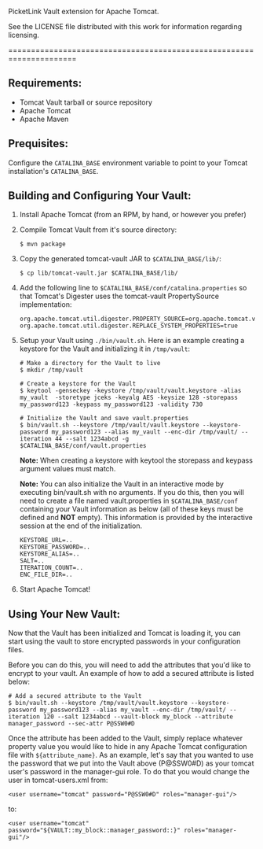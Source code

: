 PicketLink Vault extension for Apache Tomcat.

See the LICENSE file distributed with this work for information
regarding licensing.

=====================================================================

Requirements:
-------------

* Tomcat Vault tarball or source repository
* Apache Tomcat
* Apache Maven

Prequisites:
------------

Configure the `CATALINA_BASE` environment variable to point to your Tomcat installation's `CATALINA_BASE`.

Building and Configuring Your Vault:
------------------------------------

1. Install Apache Tomcat (from an RPM, by hand, or however you prefer)

2. Compile Tomcat Vault from it's source directory:

    ~~~
    $ mvn package
    ~~~

3. Copy the generated tomcat-vault JAR to `$CATALINA_BASE/lib/`:

    ~~~
    $ cp lib/tomcat-vault.jar $CATALINA_BASE/lib/
    ~~~

4. Add the following line to `$CATALINA_BASE/conf/catalina.properties` so that Tomcat's Digester uses the tomcat-vault PropertySource implementation:

    ~~~
    org.apache.tomcat.util.digester.PROPERTY_SOURCE=org.apache.tomcat.vault.util.PropertySourceVault
    org.apache.tomcat.util.digester.REPLACE_SYSTEM_PROPERTIES=true
    ~~~

5. Setup your Vault using `./bin/vault.sh`. Here is an example creating a keystore for the Vault and initializing it in `/tmp/vault`:

    ~~~
    # Make a directory for the Vault to live
    $ mkdir /tmp/vault

    # Create a keystore for the Vault
    $ keytool -genseckey -keystore /tmp/vault/vault.keystore -alias my_vault  -storetype jceks -keyalg AES -keysize 128 -storepass my_password123 -keypass my_password123 -validity 730

    # Initialize the Vault and save vault.properties
    $ bin/vault.sh --keystore /tmp/vault/vault.keystore --keystore-password my_password123 --alias my_vault --enc-dir /tmp/vault/ --iteration 44 --salt 1234abcd -g $CATALINA_BASE/conf/vault.properties
    ~~~

    **Note:** When creating a keystore with keytool the storepass and keypass argument values must match.

    **Note:** You can also initialize the Vault in an interactive mode by executing bin/vault.sh with no arguments. If you do this, then you will need to create a file named vault.properties in `$CATALINA_BASE/conf` containing your Vault information as below (all of these keys must be defined and **NOT** empty). This information is provided by the interactive session at the end of the initialization.

    ~~~
    KEYSTORE_URL=..
    KEYSTORE_PASSWORD=..
    KEYSTORE_ALIAS=..
    SALT=..
    ITERATION_COUNT=..
    ENC_FILE_DIR=..
    ~~~

7. Start Apache Tomcat!

Using Your New Vault:
---------------------

Now that the Vault has been initialized and Tomcat is loading it, you can start using the vault to store encrypted passwords in your configuration files.

Before you can do this, you will need to add the attributes that you'd like to encrypt to your vault. An example of how to add a secured attribute is listed below:

~~~
# Add a secured attribute to the Vault
$ bin/vault.sh --keystore /tmp/vault/vault.keystore --keystore-password my_password123 --alias my_vault --enc-dir /tmp/vault/ --iteration 120 --salt 1234abcd --vault-block my_block --attribute manager_password --sec-attr P@SSW0#D
~~~

Once the attribute has been added to the Vault, simply replace whatever property value you would like to hide in any Apache Tomcat configuration file with `${attribute_name}`. As an example, let's say that you wanted to use the password that we put into the Vault above (P@SSW0#D) as your tomcat user's password in the manager-gui role. To do that you would change the user in tomcat-users.xml from:

~~~
<user username="tomcat" password="P@SSW0#D" roles="manager-gui"/>
~~~

to:

~~~
<user username="tomcat" password="${VAULT::my_block::manager_password::}" roles="manager-gui"/>
~~~
